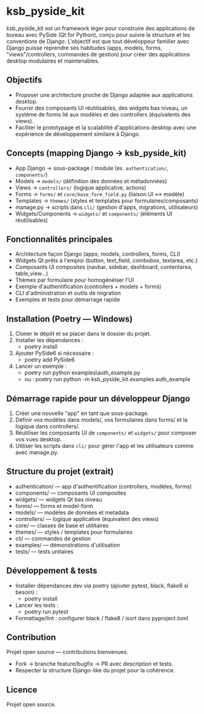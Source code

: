 # ksb_pyside_kit

ksb_pyside_kit est un framework léger pour construire des applications de bureau avec PySide (Qt for Python), conçu pour suivre la structure et les conventions de Django. L'objectif est que tout développeur familier avec Django puisse reprendre ses habitudes (apps, models, forms, "views"/controllers, commandes de gestion) pour créer des applications desktop modulaires et maintenables.

## Objectifs

- Proposer une architecture proche de Django adaptée aux applications desktop.
- Fournir des composants UI réutilisables, des widgets bas niveau, un système de forms lié aux modèles et des controllers (équivalents des views).
- Faciliter le prototypage et la scalabilité d'applications desktop avec une expérience de développement similaire à Django.

## Concepts (mapping Django → ksb_pyside_kit)

- App Django → sous-package / module (ex. `authentication/`, `components/`)
- Models → `models/` (définition des données et métadonnées)
- Views → `controllers/` (logique applicative, actions)
- Forms → `forms/` et `core/base_form_field.py` (liaison UI ↔ modèle)
- Templates → `themes/` (styles et templates pour formulaires/composants)
- manage.py → scripts dans `cli/` (gestion d'apps, migrations, utilisateurs)
- Widgets/Components → `widgets/` et `components/` (éléments UI réutilisables)

## Fonctionnalités principales

- Architecture façon Django (apps, models, controllers, forms, CLI)
- Widgets Qt prêts à l'emploi (button, text_field, combobox, textarea, etc.)
- Composants UI composites (navbar, sidebar, dashboard, contentarea, table_view...)
- Thèmes par formulaire pour homogénéiser l'UI
- Exemple d'authentification (controllers + models + forms)
- CLI d'administration et outils de migration
- Exemples et tests pour démarrage rapide

## Installation (Poetry — Windows)

1. Cloner le dépôt et se placer dans le dossier du projet.
2. Installer les dépendances :
   - poetry install
3. Ajouter PySide6 si nécessaire :
   - poetry add PySide6
4. Lancer un exemple :
   - poetry run python examples\auth_example.py
   - ou : poetry run python -m ksb_pyside_kit.examples.auth_example

## Démarrage rapide pour un développeur Django

1. Créer une nouvelle "app" en tant que sous-package.
2. Définir vos modèles dans models/, vos formulaires dans forms/ et la logique dans controllers/.
3. Réutiliser les composants UI de `components/` et `widgets/` pour composer vos vues desktop.
4. Utiliser les scripts dans `cli/` pour gérer l'app et les utilisateurs comme avec manage.py.

## Structure du projet (extrait)

- authentication/ — app d'authentification (controllers, modèles, forms)
- components/ — composants UI composites
- widgets/ — widgets Qt bas niveau
- forms/ — forms et model-form
- models/ — modèles de données et metadata
- controllers/ — logique applicative (équivalent des views)
- core/ — classes de base et utilitaires
- themes/ — styles / templates pour formulaires
- cli/ — commandes de gestion
- examples/ — démonstrations d'utilisation
- tests/ — tests unitaires

## Développement & tests

- Installer dépendances dev via poetry (ajouter pytest, black, flake8 si besoin) :
  - poetry install
- Lancer les tests :
  - poetry run pytest
- Formattage/lint : configurer black / flake8 / isort dans pyproject.toml

## Contribution

Projet open source — contributions bienvenues.

- Fork → branche feature/bugfix → PR avec description et tests.
- Respecter la structure Django-like du projet pour la cohérence.

## Licence

Projet open source.
